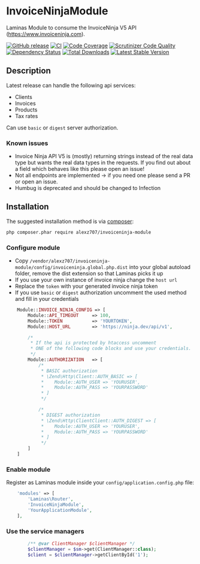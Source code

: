 # InvoiceNinjaModule

Laminas Module to consume the InvoiceNinja V5 API (https://www.invoiceninja.com).

[![GitHub release](https://img.shields.io/github/release/alexz707/InvoiceNinjaModule.svg)](https://github.com/alexz707/InvoiceNinjaModule/releases)
[![CI](https://github.com/alexz707/InvoiceNinjaModule/actions/workflows/main.yml/badge.svg)](https://github.com/alexz707/InvoiceNinjaModule/actions/workflows/main.yml)
[![Code Coverage](https://scrutinizer-ci.com/g/alexz707/InvoiceNinjaModule/badges/coverage.png?b=master)](https://scrutinizer-ci.com/g/alexz707/InvoiceNinjaModule/?branch=master)
[![Scrutinizer Code Quality](https://scrutinizer-ci.com/g/alexz707/InvoiceNinjaModule/badges/quality-score.png?b=master)](https://scrutinizer-ci.com/g/alexz707/InvoiceNinjaModule/?branch=master)
[![Dependency Status](https://www.versioneye.com/user/projects/59025f0a45de6b004ab703e8/badge.svg)](https://www.versioneye.com/user/projects/59025f0a45de6b004ab703e8)
[![Total Downloads](https://poser.pugx.org/alexz707/invoiceninja-module/downloads)](https://packagist.org/packages/alexz707/invoiceninja-module)
[![Latest Stable Version](https://poser.pugx.org/alexz707/invoiceninja-module/v/stable.png)](https://packagist.org/packages/alexz707/invoiceninja-module)

## Description

Latest release can handle the following api services:

* Clients
* Invoices
* Products
* Tax rates

Can use `basic` or `digest` server authorization.

### Known issues

* Invoice Ninja API V5 is (mostly) returning strings instead of the real data type 
but wants the real data types in the requests. If you find out about a field which behaves like this please open an issue!
* Not all endpoints are implemented -> if you need one please send a PR or open an issue.
* Humbug is deprecated and should be changed to Infection

## Installation

The suggested installation method is via [composer](https://getcomposer.org/):

```sh
php composer.phar require alexz707/invoiceninja-module
```

### Configure module
* Copy `/vendor/alexz707/invoiceninja-module/config/invoiceninja.global.php.dist` into your global autoload folder, remove the dist extension so that Laminas picks it up
* If you use your own instance of invoice ninja change the `host url`
* Replace the `token` with your generated invoice ninja token
* If you use `basic` or `digest` authorization uncomment the used method and fill in your credentials

```php
    Module::INVOICE_NINJA_CONFIG => [
        Module::API_TIMEOUT     => 100,
        Module::TOKEN           => 'YOURTOKEN',
        Module::HOST_URL        => 'https://ninja.dev/api/v1',

        /*
         * If the api is protected by htaccess uncomment
         * ONE of the following code blocks and use your credentials.
         */
        Module::AUTHORIZATION   => [
            /*
             * BASIC authorization
             * \Zend\Http\Client::AUTH_BASIC => [
             *    Module::AUTH_USER => 'YOURUSER',
             *    Module::AUTH_PASS => 'YOURPASSWORD'
             * ]
             */

            /*
             * DIGEST authorization
             * \Zend\Http\ClientClient::AUTH_DIGEST => [
             *    Module::AUTH_USER => 'YOURUSER',
             *    Module::AUTH_PASS => 'YOURPASSWORD'
             * ]
             */
        ]
    ]
```

### Enable module 
Register as Laminas module inside your ```config/application.config.php``` file:

```php
    'modules' => [
        'Laminas\Router',
        'InvoiceNinjaModule',
        'YourApplicationModule',
    ],
```

### Use the service managers

```php
        /** @var ClientManager $clientManager */
        $clientManager = $sm->get(ClientManager::class);
        $client = $clientManager->getClientById('1');
```
